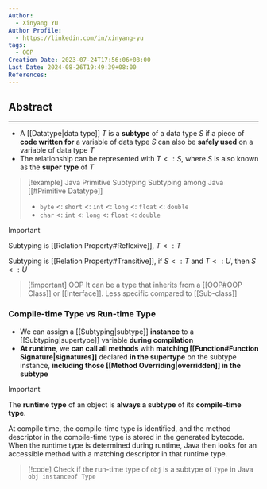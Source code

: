 ```yaml
---
Author:
  - Xinyang YU
Author Profile:
  - https://linkedin.com/in/xinyang-yu
tags:
  - OOP
Creation Date: 2023-07-24T17:56:06+08:00
Last Date: 2024-08-26T19:49:39+08:00
References: 
---
```

## Abstract
---
- A [[Datatype|data type]] $T$ is a **subtype** of a data type $S$ if a piece of **code written for** a variable of data type $S$ can also be **safely used** on a variable of data type $T$
- The relationship can be represented with $T <: S$, where $S$ is also known as the **super type** of $T$

>[!example] Java Primitive Subtyping
> Subtyping among Java [[#Primitive Datatype]]
> - `byte` <: `short` <: `int` <: `long` <: `float` <: `double`
> - `char` <: `int` <: `long` <: `float` <: `double`

>[!important]
> Subtyping is [[Relation Property#Reflexive]], $T <: T$
> 
> Subtyping is [[Relation Property#Transitive]], if $S <: T$ and $T <: U$, then $S <: U$

>[!important] OOP 
> It can be a type that inherits from a [[OOP#OOP Class]] or [[Interface]]. Less specific compared to [[Sub-class]]


### Compile-time Type vs Run-time Type
- We can assign a [[Subtyping|subtype]] **instance** to a [[Subtyping|supertype]] variable **during compilation**
- **At runtime**, we **can call all methods** with **matching [[Function#Function Signature|signatures]]** declared **in the supertype** on the subtype instance, **including those [[Method Overriding|overridden]] in the subtype**

>[!important]
> The **runtime type** of an object is **always a subtype** of its **compile-time type**.
> 
> At compile time, the compile-time type is identified, and the method descriptor in the compile-time type is stored in the generated bytecode. When the runtime type is determined during runtime, Java then looks for an accessible method with a matching descriptor in that runtime type.

>[!code] Check if the run-time type of `obj` is a subtype of `Type` in Java
> `obj instanceof Type`

